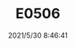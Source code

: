 ﻿---
layout: post 
title: E0506
tags: DIN EN
categories: housing-terminal
overview: 
part_number: 0515-1
thumb_img: 
small_img: static/202105/515-20210530.jpg
date: 2021/5/30 8:46:41
---



